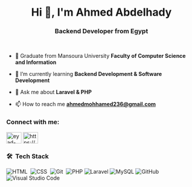 <h1 align="center">Hi 👋, I'm Ahmed Abdelhady</h1>
<h3 align="center"> Backend Developer from Egypt</h3>

<br>


- 🏫 Graduate from Mansoura University **Faculty of Computer Science and Information**
- 🌱 I’m currently learning **Backend Development & Software Development**

- 💬 Ask me about **Laravel & PHP**

- 📫 How to reach me **ahmedmohhamed236@gmail.com**

<h3 align="left">Connect with me:</h3>
<p align="left">
<a href="https://www.linkedin.com/in/ahmed-mohamed-1412b42b6" target="blank"><img align="center" src="https://raw.githubusercontent.com/rahuldkjain/github-profile-readme-generator/master/src/images/icons/Social/linked-in-alt.svg" alt="eyad-hamza-69b8791b4" height="30" width="40" /></a>
<a href="https://www.facebook.com/profile.php?id=100039188204339&locale=ar_AR" target="blank"><img align="center" src="https://raw.githubusercontent.com/rahuldkjain/github-profile-readme-generator/master/src/images/icons/Social/facebook.svg" alt="https://www.facebook.com/eyad.hamza.1/" height="30" width="40" /></a>
</p>


### 🛠 &nbsp;Tech Stack
![HTML](https://img.shields.io/badge/-HTML-05122A?style=flat&logo=HTML5)&nbsp;
![CSS](https://img.shields.io/badge/-CSS-05122A?style=flat&logo=CSS3&logoColor=1572B6)&nbsp;
![Git](https://img.shields.io/badge/-Git-05122A?style=flat&logo=git)&nbsp;
![PHP](https://img.shields.io/badge/-PHP-05122A?style=flat&logo=php)
![Laravel](https://img.shields.io/badge/-Laravel-05122A?style=flat&logo=laravel)
![MySQL](https://img.shields.io/badge/-MySQL-05122A?style=flat&logo=mysql)
![GitHub](https://img.shields.io/badge/-GitHub-05122A?style=flat&logo=github)&nbsp;
![Visual Studio Code](https://img.shields.io/badge/-Visual%20Studio%20Code-05122A?style=flat&logo=visual-studio-code&logoColor=007ACC)&nbsp;




